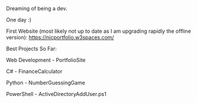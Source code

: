 Dreaming of being a dev.

One day :)

First Website (most likely not up to date as I am upgrading rapidly the offline version): 
https://nicportfolio.w3spaces.com/

Best Projects So Far:

Web Development - PortfolioSite

C# - FinanceCalculator

Python - NumberGuessingGame

PowerShell - ActiveDirectoryAddUser.ps1

